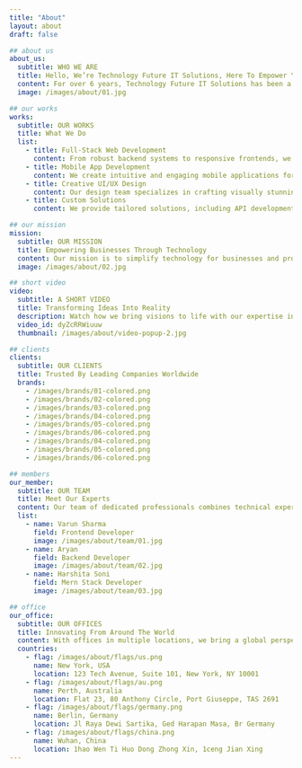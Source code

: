 ```yaml
---
title: "About"
layout: about
draft: false

## about us
about_us:
  subtitle: WHO WE ARE
  title: Hello, We’re Technology Future IT Solutions, Here To Empower Your Business
  content: For over 6 years, Technology Future IT Solutions has been a trusted partner in delivering cutting-edge web and app development services. We specialize in building high-quality, user-friendly websites and applications tailored to meet our clients' specific needs. Our team is passionate about creating innovative designs and providing top-notch development services for both web and mobile platforms.
  image: /images/about/01.jpg

## our works
works:
  subtitle: OUR WORKS
  title: What We Do
  list:
    - title: Full-Stack Web Development
      content: From robust backend systems to responsive frontends, we deliver complete web solutions that are scalable and performance-driven.
    - title: Mobile App Development
      content: We create intuitive and engaging mobile applications for Android and iOS platforms that meet the highest industry standards.
    - title: Creative UI/UX Design
      content: Our design team specializes in crafting visually stunning and user-friendly interfaces for web and app platforms.
    - title: Custom Solutions
      content: We provide tailored solutions, including API development, e-commerce platforms, and enterprise-level software to meet unique business challenges.

## our mission
mission:
  subtitle: OUR MISSION
  title: Empowering Businesses Through Technology
  content: Our mission is to simplify technology for businesses and provide them with innovative solutions that enhance efficiency, productivity, and user engagement. With a client-first approach, we strive to turn ideas into impactful digital experiences.
  image: /images/about/02.jpg

## short video
video:
  subtitle: A SHORT VIDEO
  title: Transforming Ideas Into Reality
  description: Watch how we bring visions to life with our expertise in web and app development. Our dedicated team ensures every project is executed with precision, creativity, and efficiency.
  video_id: dyZcRRWiuuw
  thumbnail: /images/about/video-popup-2.jpg

## clients
clients:
  subtitle: OUR CLIENTS
  title: Trusted By Leading Companies Worldwide
  brands:
    - /images/brands/01-colored.png
    - /images/brands/02-colored.png
    - /images/brands/03-colored.png
    - /images/brands/04-colored.png
    - /images/brands/05-colored.png
    - /images/brands/06-colored.png
    - /images/brands/04-colored.png
    - /images/brands/05-colored.png
    - /images/brands/06-colored.png

## members
our_member:
  subtitle: OUR TEAM
  title: Meet Our Experts
  content: Our team of dedicated professionals combines technical expertise with creative thinking to deliver exceptional results for our clients.
  list:
    - name: Varun Sharma
      field: Frontend Developer
      image: /images/about/team/01.jpg
    - name: Aryan
      field: Backend Developer
      image: /images/about/team/02.jpg
    - name: Harshita Soni
      field: Mern Stack Developer
      image: /images/about/team/03.jpg

## office
our_office:
  subtitle: OUR OFFICES
  title: Innovating From Around The World
  content: With offices in multiple locations, we bring a global perspective to every project, ensuring innovative and diverse solutions for our clients.
  countries:
    - flag: /images/about/flags/us.png
      name: New York, USA
      location: 123 Tech Avenue, Suite 101, New York, NY 10001
    - flag: /images/about/flags/au.png
      name: Perth, Australia
      location: Flat 23, 80 Anthony Circle, Port Giuseppe, TAS 2691
    - flag: /images/about/flags/germany.png
      name: Berlin, Germany
      location: Jl Raya Dewi Sartika, Ged Harapan Masa, Br Germany
    - flag: /images/about/flags/china.png
      name: Wuhan, China
      location: 1hao Wen Ti Huo Dong Zhong Xin, 1ceng Jian Xing
---
```

